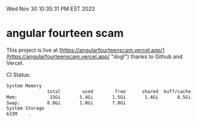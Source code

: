 Wed Nov 30 10:35:31 PM EST 2022

# angular fourteen scam


This project is live at [https://angularfourteenscam.vercel.app/](https://angularfourteenscam.vercel.app/ "dog!") thanks to Github and Vercel.

CI Status: 

```bash
System Memory
               total        used        free      shared  buff/cache   available
Mem:            15Gi       5.4Gi       1.5Gi       1.4Gi       8.5Gi       8.2Gi
Swap:          8.0Gi       1.0Gi       7.0Gi
System Storage
633M	.
```
